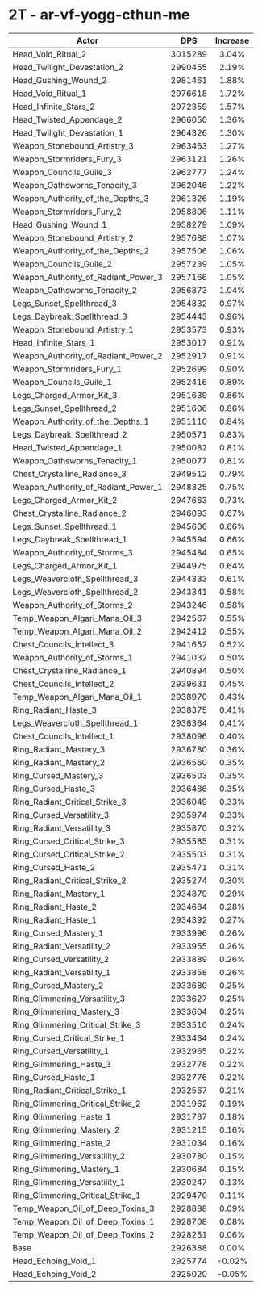 # 2T - ar-vf-yogg-cthun-me
| Actor | DPS | Increase |
|---|:---:|:---:|
|Head_Void_Ritual_2|3015289|3.04%|
|Head_Twilight_Devastation_2|2990455|2.19%|
|Head_Gushing_Wound_2|2981461|1.88%|
|Head_Void_Ritual_1|2976618|1.72%|
|Head_Infinite_Stars_2|2972359|1.57%|
|Head_Twisted_Appendage_2|2966050|1.36%|
|Head_Twilight_Devastation_1|2964326|1.30%|
|Weapon_Stonebound_Artistry_3|2963463|1.27%|
|Weapon_Stormriders_Fury_3|2963121|1.26%|
|Weapon_Councils_Guile_3|2962777|1.24%|
|Weapon_Oathsworns_Tenacity_3|2962046|1.22%|
|Weapon_Authority_of_the_Depths_3|2961326|1.19%|
|Weapon_Stormriders_Fury_2|2958806|1.11%|
|Head_Gushing_Wound_1|2958279|1.09%|
|Weapon_Stonebound_Artistry_2|2957688|1.07%|
|Weapon_Authority_of_the_Depths_2|2957506|1.06%|
|Weapon_Councils_Guile_2|2957239|1.05%|
|Weapon_Authority_of_Radiant_Power_3|2957166|1.05%|
|Weapon_Oathsworns_Tenacity_2|2956873|1.04%|
|Legs_Sunset_Spellthread_3|2954832|0.97%|
|Legs_Daybreak_Spellthread_3|2954443|0.96%|
|Weapon_Stonebound_Artistry_1|2953573|0.93%|
|Head_Infinite_Stars_1|2953017|0.91%|
|Weapon_Authority_of_Radiant_Power_2|2952917|0.91%|
|Weapon_Stormriders_Fury_1|2952699|0.90%|
|Weapon_Councils_Guile_1|2952416|0.89%|
|Legs_Charged_Armor_Kit_3|2951639|0.86%|
|Legs_Sunset_Spellthread_2|2951606|0.86%|
|Weapon_Authority_of_the_Depths_1|2951110|0.84%|
|Legs_Daybreak_Spellthread_2|2950571|0.83%|
|Head_Twisted_Appendage_1|2950082|0.81%|
|Weapon_Oathsworns_Tenacity_1|2950077|0.81%|
|Chest_Crystalline_Radiance_3|2949512|0.79%|
|Weapon_Authority_of_Radiant_Power_1|2948325|0.75%|
|Legs_Charged_Armor_Kit_2|2947663|0.73%|
|Chest_Crystalline_Radiance_2|2946093|0.67%|
|Legs_Sunset_Spellthread_1|2945606|0.66%|
|Legs_Daybreak_Spellthread_1|2945594|0.66%|
|Weapon_Authority_of_Storms_3|2945484|0.65%|
|Legs_Charged_Armor_Kit_1|2944975|0.64%|
|Legs_Weavercloth_Spellthread_3|2944333|0.61%|
|Legs_Weavercloth_Spellthread_2|2943341|0.58%|
|Weapon_Authority_of_Storms_2|2943246|0.58%|
|Temp_Weapon_Algari_Mana_Oil_3|2942567|0.55%|
|Temp_Weapon_Algari_Mana_Oil_2|2942412|0.55%|
|Chest_Councils_Intellect_3|2941652|0.52%|
|Weapon_Authority_of_Storms_1|2941032|0.50%|
|Chest_Crystalline_Radiance_1|2940894|0.50%|
|Chest_Councils_Intellect_2|2939631|0.45%|
|Temp_Weapon_Algari_Mana_Oil_1|2938970|0.43%|
|Ring_Radiant_Haste_3|2938375|0.41%|
|Legs_Weavercloth_Spellthread_1|2938364|0.41%|
|Chest_Councils_Intellect_1|2938096|0.40%|
|Ring_Radiant_Mastery_3|2936780|0.36%|
|Ring_Radiant_Mastery_2|2936560|0.35%|
|Ring_Cursed_Mastery_3|2936503|0.35%|
|Ring_Cursed_Haste_3|2936486|0.35%|
|Ring_Radiant_Critical_Strike_3|2936049|0.33%|
|Ring_Cursed_Versatility_3|2935974|0.33%|
|Ring_Radiant_Versatility_3|2935870|0.32%|
|Ring_Cursed_Critical_Strike_3|2935585|0.31%|
|Ring_Cursed_Critical_Strike_2|2935503|0.31%|
|Ring_Cursed_Haste_2|2935471|0.31%|
|Ring_Radiant_Critical_Strike_2|2935274|0.30%|
|Ring_Radiant_Mastery_1|2934879|0.29%|
|Ring_Radiant_Haste_2|2934684|0.28%|
|Ring_Radiant_Haste_1|2934392|0.27%|
|Ring_Cursed_Mastery_1|2933996|0.26%|
|Ring_Radiant_Versatility_2|2933955|0.26%|
|Ring_Cursed_Versatility_2|2933889|0.26%|
|Ring_Radiant_Versatility_1|2933858|0.26%|
|Ring_Cursed_Mastery_2|2933680|0.25%|
|Ring_Glimmering_Versatility_3|2933627|0.25%|
|Ring_Glimmering_Mastery_3|2933604|0.25%|
|Ring_Glimmering_Critical_Strike_3|2933510|0.24%|
|Ring_Cursed_Critical_Strike_1|2933464|0.24%|
|Ring_Cursed_Versatility_1|2932965|0.22%|
|Ring_Glimmering_Haste_3|2932778|0.22%|
|Ring_Cursed_Haste_1|2932776|0.22%|
|Ring_Radiant_Critical_Strike_1|2932567|0.21%|
|Ring_Glimmering_Critical_Strike_2|2931962|0.19%|
|Ring_Glimmering_Haste_1|2931787|0.18%|
|Ring_Glimmering_Mastery_2|2931215|0.16%|
|Ring_Glimmering_Haste_2|2931034|0.16%|
|Ring_Glimmering_Versatility_2|2930780|0.15%|
|Ring_Glimmering_Mastery_1|2930684|0.15%|
|Ring_Glimmering_Versatility_1|2930247|0.13%|
|Ring_Glimmering_Critical_Strike_1|2929470|0.11%|
|Temp_Weapon_Oil_of_Deep_Toxins_3|2928888|0.09%|
|Temp_Weapon_Oil_of_Deep_Toxins_1|2928708|0.08%|
|Temp_Weapon_Oil_of_Deep_Toxins_2|2928251|0.06%|
|Base|2926388|0.00%|
|Head_Echoing_Void_1|2925774|-0.02%|
|Head_Echoing_Void_2|2925020|-0.05%|
